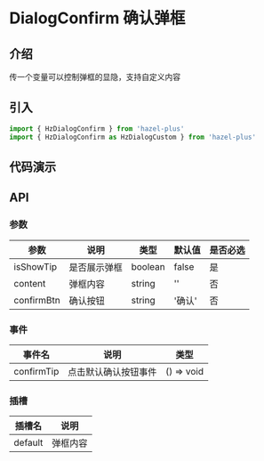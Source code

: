 # DialogConfirm 确认弹框

## 介绍

传一个变量可以控制弹框的显隐，支持自定义内容

## 引入

```ts
import { HzDialogConfirm } from 'hazel-plus'
import { HzDialogConfirm as HzDialogCustom } from 'hazel-plus'
```

## 代码演示

<demo src="./demo/demo.vue"
  language="vue"
  title="基本用法"
  desc="DialogConfirm">
</demo>

## API

### 参数

| 参数       | 说明         | 类型    | 默认值 | 是否必选 |
| ---------- | ------------ | ------- | ------ | -------- |
| isShowTip  | 是否展示弹框 | boolean | false  | 是       |
| content    | 弹框内容     | string  | ''     | 否       |
| confirmBtn | 确认按钮     | string  | '确认' | 否       |

### 事件

| 事件名     | 说明                 | 类型       |
| ---------- | -------------------- | ---------- |
| confirmTip | 点击默认确认按钮事件 | () => void |

### 插槽

| 插槽名  | 说明     |
| ------- | -------- |
| default | 弹框内容 |
